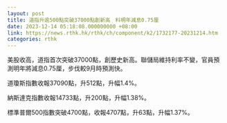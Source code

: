 ```yaml
---
layout: post
title: 道指升逾500點突破37000點創新高　料明年減息0.75厘
date: 2023-12-14 05:18:08.000000000 +08:00
link: https://news.rthk.hk/rthk/ch/component/k2/1732177-20231214.htm
categories: rthk
---
```


美股收高，道指首次突破37000點，創歷史新高。聯儲局維持利率不變，官員預測明年將減息0.75厘，步伐較9月時預測快。

道瓊斯指數收報37090點，升512點，升幅1.4%。

納斯達克指數收報14733點，升200點，升幅1.38%。 

標準普爾500指數突破4700點，收報4707點，升63點，升幅1.37%。
